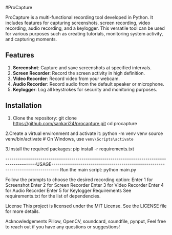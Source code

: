  #ProCapture

ProCapture is a multi-functional recording tool developed in Python. It includes features for capturing screenshots, screen recording, video recording, audio recording, and a keylogger. This versatile tool can be used for various purposes such as creating tutorials, monitoring system activity, and capturing moments.

## Features

1. **Screenshot**: Capture and save screenshots at specified intervals.
2. **Screen Recorder**: Record the screen activity in high definition.
3. **Video Recorder**: Record video from your webcam.
4. **Audio Recorder**: Record audio from the default speaker or microphone.
5. **Keylogger**: Log all keystrokes for security and monitoring purposes.

## Installation

1. Clone the repository:
   git clone https://github.com/sankari24/procapture.git
   cd procapture
   
2.Create a virtual environment and activate it:
  python -m venv venv
  source venv/bin/activate  # On Windows, use `venv\Scripts\activate`

3.Install the required packages:
  pip install -r requirements.txt

---------------------------------------------------------------------------------------------USAGE---------------------------------------------------------------------------------
  Run the main script:
    python main.py
  
Follow the prompts to choose the desired recording option:
  Enter 1 for Screenshot
  Enter 2 for Screen Recorder
  Enter 3 for Video Recorder
  Enter 4 for Audio Recorder
  Enter 5 for Keylogger
  Requirements
  See requirements.txt for the list of dependencies.

License
This project is licensed under the MIT License. See the LICENSE file for more details.

Acknowledgements
Pillow, 
 OpenCV,
 soundcard,
 soundfile,
 pynput,
Feel free to reach out if you have any questions or suggestions!
